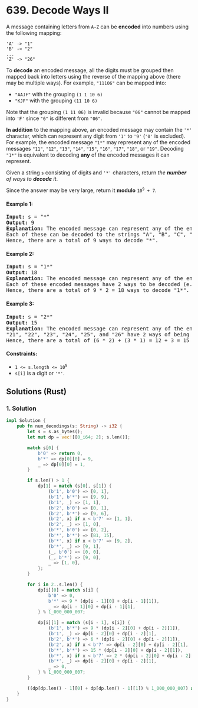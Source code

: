 # 639. Decode Ways II
A message containing letters from `A-Z` can be **encoded** into numbers using the following mapping:

```
'A' -> "1"
'B' -> "2"
...
'Z' -> "26"
```

To **decode** an encoded message, all the digits must be grouped then mapped back into letters using the reverse of the mapping above (there may be multiple ways). For example, `"11106"` can be mapped into:

* `"AAJF"` with the grouping `(1 1 10 6)`
* `"KJF"` with the grouping `(11 10 6)`

Note that the grouping `(1 11 06)` is invalid because `"06"` cannot be mapped into `'F'` since `"6"` is different from `"06"`.

**In addition** to the mapping above, an encoded message may contain the `'*'` character, which can represent any digit from `'1'` to `'9'` (`'0'` is excluded). For example, the encoded message `"1*"` may represent any of the encoded messages `"11"`, `"12"`, `"13"`, `"14"`, `"15"`, `"16"`, `"17"`, `"18"`, or `"19"`. Decoding `"1*"` is equivalent to decoding **any** of the encoded messages it can represent.

Given a string `s` consisting of digits and `'*'` characters, return *the **number** of ways to **decode** it*.

Since the answer may be very large, return it **modulo** <code>10<sup>9</sup> + 7</code>.

#### Example 1:
<pre>
<strong>Input:</strong> s = "*"
<strong>Output:</strong> 9
<strong>Explanation:</strong> The encoded message can represent any of the encoded messages "1", "2", "3", "4", "5", "6", "7", "8", or "9".
Each of these can be decoded to the strings "A", "B", "C", "D", "E", "F", "G", "H", and "I" respectively.
Hence, there are a total of 9 ways to decode "*".
</pre>

#### Example 2:
<pre>
<strong>Input:</strong> s = "1*"
<strong>Output:</strong> 18
<strong>Explanation:</strong> The encoded message can represent any of the encoded messages "11", "12", "13", "14", "15", "16", "17", "18", or "19".
Each of these encoded messages have 2 ways to be decoded (e.g. "11" can be decoded to "AA" or "K").
Hence, there are a total of 9 * 2 = 18 ways to decode "1*".
</pre>

#### Example 3:
<pre>
<strong>Input:</strong> s = "2*"
<strong>Output:</strong> 15
<strong>Explanation:</strong> The encoded message can represent any of the encoded messages "21", "22", "23", "24", "25", "26", "27", "28", or "29".
"21", "22", "23", "24", "25", and "26" have 2 ways of being decoded, but "27", "28", and "29" only have 1 way.
Hence, there are a total of (6 * 2) + (3 * 1) = 12 + 3 = 15 ways to decode "2*".
</pre>

#### Constraints:
* <code>1 <= s.length <= 10<sup>5</sup></code>
* `s[i]` is a digit or `'*'`.

## Solutions (Rust)

### 1. Solution
```Rust
impl Solution {
    pub fn num_decodings(s: String) -> i32 {
        let s = s.as_bytes();
        let mut dp = vec![[0_i64; 2]; s.len()];

        match s[0] {
            b'0' => return 0,
            b'*' => dp[0][0] = 9,
            _ => dp[0][0] = 1,
        }

        if s.len() > 1 {
            dp[1] = match (s[0], s[1]) {
                (b'1', b'0') => [0, 1],
                (b'1', b'*') => [9, 9],
                (b'1', _) => [1, 1],
                (b'2', b'0') => [0, 1],
                (b'2', b'*') => [9, 6],
                (b'2', x) if x < b'7' => [1, 1],
                (b'2', _) => [1, 0],
                (b'*', b'0') => [0, 2],
                (b'*', b'*') => [81, 15],
                (b'*', x) if x < b'7' => [9, 2],
                (b'*', _) => [9, 1],
                (_, b'0') => [0, 0],
                (_, b'*') => [9, 0],
                _ => [1, 0],
            };
        }

        for i in 2..s.len() {
            dp[i][0] = match s[i] {
                b'0' => 0,
                b'*' => 9 * (dp[i - 1][0] + dp[i - 1][1]),
                _ => dp[i - 1][0] + dp[i - 1][1],
            } % 1_000_000_007;

            dp[i][1] = match (s[i - 1], s[i]) {
                (b'1', b'*') => 9 * (dp[i - 2][0] + dp[i - 2][1]),
                (b'1', _) => dp[i - 2][0] + dp[i - 2][1],
                (b'2', b'*') => 6 * (dp[i - 2][0] + dp[i - 2][1]),
                (b'2', x) if x < b'7' => dp[i - 2][0] + dp[i - 2][1],
                (b'*', b'*') => 15 * (dp[i - 2][0] + dp[i - 2][1]),
                (b'*', x) if x < b'7' => 2 * (dp[i - 2][0] + dp[i - 2][1]),
                (b'*', _) => dp[i - 2][0] + dp[i - 2][1],
                _ => 0,
            } % 1_000_000_007;
        }

        ((dp[dp.len() - 1][0] + dp[dp.len() - 1][1]) % 1_000_000_007) as i32
    }
}
```
